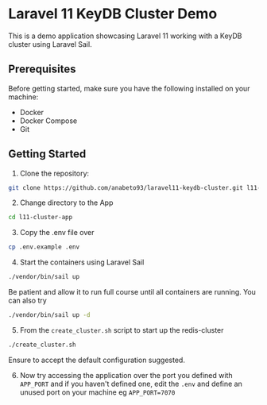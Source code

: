 # Laravel 11 KeyDB Cluster Demo

This is a demo application showcasing Laravel 11 working with a KeyDB cluster using Laravel Sail.

## Prerequisites

Before getting started, make sure you have the following installed on your machine:

- Docker
- Docker Compose
- Git

## Getting Started

1. Clone the repository:
```bash
git clone https://github.com/anabeto93/laravel11-keydb-cluster.git l11-cluster-app
```

2. Change directory to the App
```bash
cd l11-cluster-app
```

3. Copy the .env file over
```bash
cp .env.example .env
```

4. Start the containers using Laravel Sail
```bash
./vendor/bin/sail up
```
Be patient and allow it to run full course until all containers are running. You can also try
```bash
./vendor/bin/sail up -d
```

5. From the `create_cluster.sh` script to start up the redis-cluster
```bash
./create_cluster.sh
```
Ensure to accept the default configuration suggested.

6. Now try accessing the application over the port you defined with `APP_PORT` and if you haven't defined one, edit the `.env` and define an unused port on your machine eg `APP_PORT=7070`


